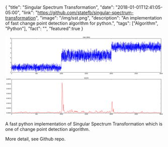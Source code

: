 {
"title": "Singular Spectrum Transformation",
"date": "2018-01-01T12:41:05-05:00",
"link": "https://github.com/statefb/singular-spectrum-transformation",
"image": "/img/sst.png",
"description": "An implementation of fast change point detection algorithm for python.",
"tags": ["Algorithm", "Python"],
"fact": "",
"featured":true
}

![](/img/sst.png)

A fast python implementation of Singular Spectrum Transformation which is one of change point detection algorithm.

More detail, see Github repo.

